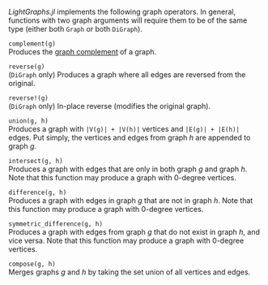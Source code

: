 *LightGraphs.jl* implements the following graph operators. In general, functions with two graph arguments will require them to be of the same type (either both `Graph` or both `DiGraph`).

`complement(g)`  
Produces the [graph complement](https://en.wikipedia.org/wiki/Complement_graph) of a graph.

`reverse(g)`  
(`DiGraph` only) Produces a graph where all edges are reversed from the original.

`reverse!(g)`  
(`DiGraph` only) In-place reverse (modifies the original graph).

`union(g, h)`  
Produces a graph with `|V(g)| + |V(h)|` vertices and `|E(g)| + |E(h)|` edges. Put simply, the vertices and edges from graph *h* are appended to graph *g*.

`intersect(g, h)`  
Produces a graph with edges that are only in both graph *g* and graph *h*. Note that this function may produce a graph with 0-degree vertices.

`difference(g, h)`  
Produces a graph with edges in graph *g* that are not in graph *h*. Note that this function may produce a graph with 0-degree vertices.

`symmetric_difference(g, h)`  
Produces a graph with edges from graph *g* that do not exist in graph *h*, and vice versa. Note that this function may produce a graph with 0-degree vertices.

`compose(g, h)`  
Merges graphs *g* and *h* by taking the set union of all vertices and edges.
